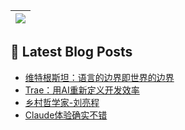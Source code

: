  <a href="https://github.com/anuraghazra/github-readme-stats"><img align="center" src="https://github-readme-stats.vercel.app/api/top-langs/?username=Usualminds&layout=compact&hide_border=true" /></a> |
| ------------- | 

## 📕 Latest Blog Posts
<!-- BLOG-POST-LIST:START -->
- [维特根斯坦：语言的边界即世界的边界](https://www.qjidea.com/wittgenstein/)
- [Trae：用AI重新定义开发效率](https://www.qjidea.com/trae/)
- [乡村哲学家-刘亮程](https://www.qjidea.com/%e4%b9%a1%e6%9d%91%e5%93%b2%e5%ad%a6%e5%ae%b6-%e5%88%98%e4%ba%ae%e7%a8%8b/)
- [Claude体验确实不错](https://www.qjidea.com/claude%e4%bd%93%e9%aa%8c%e7%a1%ae%e5%ae%9e%e4%b8%8d%e9%94%99/)
<!-- BLOG-POST-LIST:END -->
